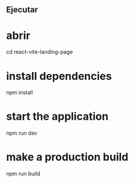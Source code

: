 ## Ejecutar

# abrir
cd react-vite-landing-page

# install dependencies
npm install


# start the application
npm run dev

# make a production build
npm run build
```

